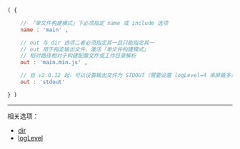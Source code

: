 ```js
( {

    // 「单文件构建模式」下必须指定 name 或 include 选项
    name : 'main' ,

    // out 与 dir 选项二者必须指定其一且只能指定其一
    // out 用于指定输出文件，激活「单文件构建模式」
    // 相对路径相对于构建配置文件或工作目录解析
    out : 'main.min.js' ,

    // 自 v2.0.12 起，可以设置输出文件为 STDOUT（需要设置 logLevel=4 来屏蔽多余的日志）
    out : 'stdout'

} )
```

---

相关选项：

- [dir](./dir.md)
- [logLevel](./logLevel.md)
